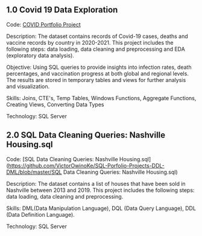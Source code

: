 ## 1.0 Covid 19 Data Exploration
Code: [COVID Portfolio Project](https://github.com/VictorOwinoKe/SQL-Porfolio-Projects-DDL-DML/blob/master/Covid19-Data-Exploration.sql)

Description: The dataset contains records of Covid-19 cases, deaths and vaccine records by country in 2020-2021. This project includes the following steps: data loading, data cleaning and preprocessing and EDA (exploratory data analysis).

Objective: Using SQL queries to provide insights into infection rates, death percentages, and vaccination progress at both global and regional levels. The results are stored in temporary tables and views for further analysis and visualization. 

Skills: Joins, CTE's, Temp Tables, Windows Functions, Aggregate Functions, Creating Views, Converting Data Types

Technology: SQL Server

## 2.0 SQL Data Cleaning  Queries: Nashville Housing.sql
Code: [SQL Data Cleaning  Queries: Nashville Housing.sql](https://github.com/VictorOwinoKe/SQL-Porfolio-Projects-DDL-DML/blob/master/SQL Data Cleaning  Queries: Nashville Housing.sql)

Description: The dataset contains a list of houses that have been sold in Nashville between 2013 and 2019. This project includes the following steps: data loading, data cleaning and preprocessing.

Skills: DML(Data Manipulation Language), DQL (Data Query Language), DDL (Data Definition Language).

Technology: SQL Server
